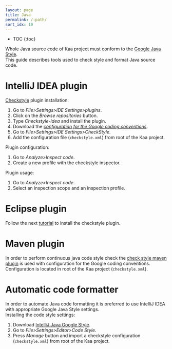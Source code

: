 ```yaml
---
layout: page
title: Java
permalink: /:path/
sort_idx: 10
---
```


* TOC
{:toc}

Whole Java source code of Kaa project must conform to the [Google Java Style](https://google.github.io/styleguide/javaguide.html).  
This guide describes tools used to check style and format Java source code.

# IntelliJ IDEA plugin
[Checkstyle](https://github.com/jshiell/checkstyle-idea) plugin installation:

1. Go to *File>Settings>IDE Settings>plugins*.
2. Click on the *Browse repositories* button.
3. Type *Checkstyle-idea* and install the plugin.
4. Download the *[configuration for the Google coding conventions](https://github.com/checkstyle/checkstyle/blob/master/src/main/resources/google_checks.xml)*.
5. Go to *File>Settings>IDE Settings>CheckStyle*.
6. Add the configuration file (`checkstyle.xml`) from root of the Kaa project.

Plugin configuration:

1. Go to *Analyze>Inspect code*.
2. Create a new profile with the checkstyle inspector.

Plugin usage:

1. Go to *Analyze>Inspect code*.
2. Select an inspection scope and an inspection profile.

# Eclipse plugin
Follow the next [tutorial](http://eclipse-cs.sourceforge.net/#!/install) to install the checkstyle plugin.

# Maven plugin
In order to perform continuous java code style check the [check style maven plugin](https://maven.apache.org/plugins/maven-checkstyle-plugin/usage.html) is used with configuration for the Google coding conventions.
Configuration is located in root of the Kaa project (`checkstyle.xml`).

# Automatic code formatter
In order to automate Java code formatting it is preferred to use IntelliJ IDEA with appropriate Google Java Style settings.  
Installing the code style settings:

1. Download [IntelliJ Java Google Style](https://github.com/google/styleguide/blob/gh-pages/intellij-java-google-style.xml).
2. Go to *File>Settings>Editor>Code Style*.
3. Press *Manage* button and import a checkstyle configuration (`checkstyle.xml`) from root of the Kaa project.
